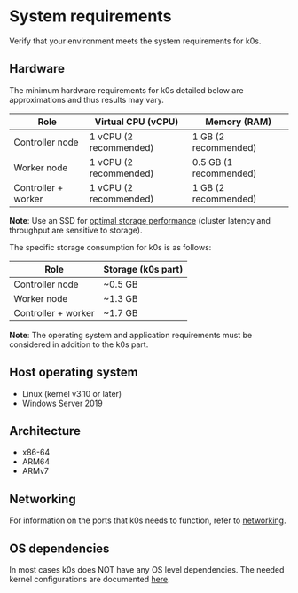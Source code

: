 # System requirements

Verify that your environment meets the system requirements for k0s.

## Hardware

The minimum hardware requirements for k0s detailed below are approximations and
thus results may vary.

| Role                | Virtual CPU (vCPU)     | Memory (RAM)             |
|---------------------|------------------------|--------------------------|
| Controller node     | 1 vCPU (2 recommended) | 1 GB (2 recommended)     |
| Worker node         | 1 vCPU (2 recommended) | 0.5 GB (1 recommended)   |
| Controller + worker | 1 vCPU (2 recommended) | 1 GB (2 recommended)     |

**Note**: Use an SSD for [optimal storage performance](https://etcd.io/docs/current/op-guide/performance/) (cluster
latency and throughput are sensitive to storage).

The specific storage consumption for k0s is as follows:

| Role                 | Storage (k0s part) |
|----------------------|--------------------|
| Controller node      | ~0.5 GB            |
| Worker node          | ~1.3 GB            |
| Controller + worker  | ~1.7 GB            |

**Note**: The operating system and application requirements must be considered
in addition to the k0s part.

## Host operating system

- Linux (kernel v3.10 or later)
- Windows Server 2019

## Architecture

- x86-64
- ARM64
- ARMv7

## Networking

For information on the ports that k0s needs to function, refer to [networking](networking.md).

## OS dependencies

In most cases k0s does NOT have any OS level dependencies. The needed kernel configurations are documented [here](os-deps.md).
